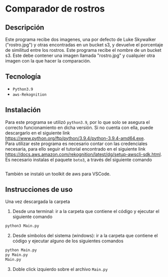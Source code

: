 # Comparador de rostros

## Descripción
Este programa recibe dos imagenes, una por defecto de Luke Skywalker ("rostro.jpg") y otras encontradas en un bucket s3, y devuelve el porcentaje de similitud entre los rostros. Este programa recibe el nombre de un bucket s3. Este debe contener una imagen llamada "rostro.jpg" y cualquier otra imagen con la que hacer la comparación.  

## Tecnología
- `Python3.9`
- `aws-Rekognition`

## Instalación
Para este programa se utilizó `python3.9`, por lo que solo se asegura el correcto funcionamiento en dicha versión. Si no cuenta con ella, puede descargarlo en el siguiente link https://www.python.org/ftp/python/3.9.4/python-3.9.4-amd64.exe.    
Para utilizar este programa es necesario contar con las credenciales necesaria, para ello seguir el tutorial encontrado en el siguiente link https://docs.aws.amazon.com/rekognition/latest/dg/setup-awscli-sdk.html.  
Es necesario instalas el paquete `boto3`, a través del siguiente comando
``` pip install boto3
```
También se instaló un toolkit de aws para VSCode.

## Instrucciones de uso
Una vez descargada la carpeta
1. Desde una terminal: ir a la carpeta que contiene el código y ejecutar el siguiente comando
```sh
python3 Main.py
```
2. Desde símbolos del sistema (windows): ir a la carpeta que contiene el código y ejecutar alguno de los siguientes comandos
```sh
python Main.py
py Main.py
Main.py
```
3. Doble click izquierdo sobre el archivo `Main.py`
